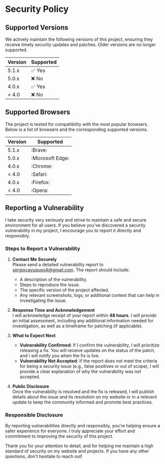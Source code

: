 # Security Policy

## Supported Versions

We actively maintain the following versions of this project, ensuring they receive timely security updates and patches. Older versions are no longer supported.

| Version | Supported          |
| ------- | ------------------ |
| 5.1.x   | :white_check_mark: Yes |
| 5.0.x   | :x: No             |
| 4.0.x   | :white_check_mark: Yes |
| < 4.0   | :x: No             |

## Supported Browsers

The project is tested for compatibility with the most popular browsers. Below is a list of browsers and the corresponding supported versions.

| Version | Supported        |
| ------- | ---------------- |
| 5.1.x   | :Brave:          |
| 5.0.x   | :Microsoft Edge: |
| 4.0.x   | :Chrome:         |
| < 4.0   | :Safari:         |
| 4.0.x   | :Firefox:        |
| < 4.0   | :Opera:          |

## Reporting a Vulnerability

I take security very seriously and strive to maintain a safe and secure environment for all users. If you believe you’ve discovered a security vulnerability in my project, I encourage you to report it directly and responsibly.

### Steps to Report a Vulnerability

1. **Contact Me Securely**  
   Please send a detailed vulnerability report to [sergiocayuqueo4@gmail.com](mailto:sergiocayuqueo4@gmail.com). The report should include:
   - A description of the vulnerability.
   - Steps to reproduce the issue.
   - The specific version of the project affected.
   - Any relevant screenshots, logs, or additional context that can help in investigating the issue.

2. **Response Time and Acknowledgement**  
   I will acknowledge receipt of your report within **48 hours**. I will provide an initial assessment, including any additional information needed for investigation, as well as a timeframe for patching (if applicable).

3. **What to Expect Next**  
   - **Vulnerability Confirmed**: If I confirm the vulnerability, I will prioritize releasing a fix. You will receive updates on the status of the patch, and I will notify you when the fix is live.
   - **Vulnerability Not Accepted**: If the report does not meet the criteria for being a security issue (e.g., false positives or out of scope), I will provide a clear explanation of why the vulnerability was not accepted.

4. **Public Disclosure**  
   Once the vulnerability is resolved and the fix is released, I will publish details about the issue and its resolution on my website or in a relevant update to keep the community informed and promote best practices.

### Responsible Disclosure

By reporting vulnerabilities directly and responsibly, you're helping ensure a safer experience for everyone. I truly appreciate your effort and commitment to improving the security of this project.

Thank you for your attention to detail, and for helping me maintain a high standard of security on my website and projects. If you have any other questions, don’t hesitate to reach out!

